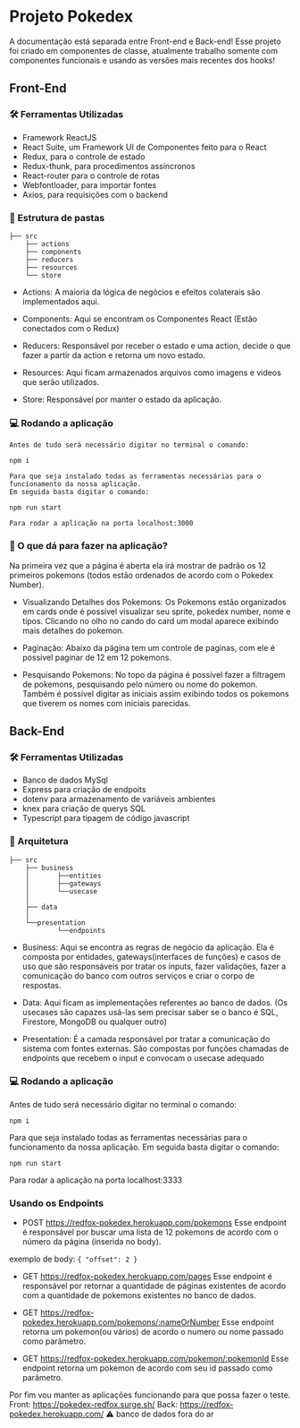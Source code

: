 # Projeto Pokedex

A documentação está separada entre Front-end e Back-end!
Esse projeto foi criado em componentes de classe, atualmente trabalho somente com componentes funcionais e usando as versões mais recentes dos hooks!

## Front-End

### :hammer_and_wrench: Ferramentas Utilizadas

- Framework ReactJS
- React Suite, um Framework UI de Componentes feito para o React
- Redux, para o controle de estado
- Redux-thunk, para procedimentos assíncronos
- React-router para o controle de rotas
- Webfontloader, para importar fontes
- Axios, para requisições com o backend

### :construction_worker: Estrutura de pastas

```
├── src
    ├── actions
    ├── components
    ├── reducers
    ├── resources
    └── store
```

- Actions: A maioria da lógica de negócios e efeitos colaterais são implementados aqui.

- Components: Aqui se encontram os Componentes React (Estão conectados com o Redux)

- Reducers: Responsável por receber o estado e uma action, decide o que fazer a partir da action e retorna um novo estado.

- Resources: Aqui ficam armazenados arquivos como imagens e videos que serão utilizados.

- Store: Responsável por manter o estado da aplicação.

### :computer: Rodando a aplicação
    Antes de tudo será necessário digitar no terminal o comando: 

    npm i

    Para que seja instalado todas as ferramentas necessárias para o funcionamento da nossa aplicação.
    Em seguida basta digitar o comando:

    npm run start

    Para rodar a aplicação na porta localhost:3000

### :thinking: O que dá para fazer na aplicação?
Na primeira vez que a página é aberta ela irá mostrar de padrão os 12 primeiros pokemons  (todos estão ordenados de acordo com o Pokedex Number).

- Visualizando Detalhes dos Pokemons: Os Pokemons estão organizados em cards onde é possível visualizar seu sprite, pokedex number, nome e tipos. Clicando no olho no cando do card um modal aparece exibindo mais detalhes do pokemon.

- Paginação: Abaixo da página tem um controle de paginas, com ele é possivel paginar de 12 em 12 pokemons.

- Pesquisando Pokemons: No topo da página é possível fazer a filtragem de pokemons, pesquisando pelo número ou nome do pokemon.
Também é possivel digitar as iniciais assim exibindo todos os pokemons que tiverem os nomes com iniciais parecidas.


## Back-End

### :hammer_and_wrench: Ferramentas Utilizadas

- Banco de dados MySql
- Express para criação de endpoits
- dotenv para armazenamento de variáveis ambientes
- knex para criação de querys SQL
- Typescript para tipagem de código javascript

### :construction_worker: Arquitetura

```
├── src
    ├── business 
    │       ├──entities
    │       ├──gateways
    │       └──usecase
    │
    ├── data
    │   
    └──presentation
            └──endpoints
```

- Business: Aqui se encontra as regras de negócio da aplicação. Ela é composta por entidades, gateways(interfaces de funções) e casos de uso que são responsáveis por tratar os inputs, fazer validações, fazer a comunicação do banco com outros serviços e criar o corpo de respostas.

- Data: Aqui ficam as implementações referentes ao banco de dados. (Os usecases são capazes usá-las sem precisar saber se o banco é SQL, Firestore, MongoDB ou qualquer outro)

- Presentation: É a camada responsável por tratar a comunicação do sistema com fontes externas. São compostas por funções chamadas de endpoints que recebem o input e convocam o usecase adequado

### :computer: Rodando a aplicação
Antes de tudo será necessário digitar no terminal o comando: 

    npm i

Para que seja instalado todas as ferramentas necessárias para o funcionamento da nossa aplicação.
Em seguida basta digitar o comando:

    npm run start

Para rodar a aplicação na porta localhost:3333


### Usando os Endpoints

- POST https://redfox-pokedex.herokuapp.com/pokemons
Esse endpoint é responsável por buscar uma lista de 12 pokemons de acordo com o número da página (inserida no body).

exemplo de body:
    ```
    {
	    "offset": 2
    }
    ```

- GET https://redfox-pokedex.herokuapp.com/pages
Esse endpoint é responsável por retornar a quantidade de páginas existentes de acordo com a quantidade de pokemons existentes no banco de dados.

- GET https://redfox-pokedex.herokuapp.com/pokemons/:nameOrNumber
Esse endpoint retorna um pokemon(ou vários) de acordo o numero ou nome passado como parâmetro.

- GET https://redfox-pokedex.herokuapp.com/pokemon/:pokemonId
Esse endpoint retorna um pokemon de acordo com seu id passado como parâmetro.

Por fim vou manter as aplicações funcionando para que possa fazer o teste.
Front: https://pokedex-redfox.surge.sh/
Back: https://redfox-pokedex.herokuapp.com/
⚠️ banco de dados fora do ar





